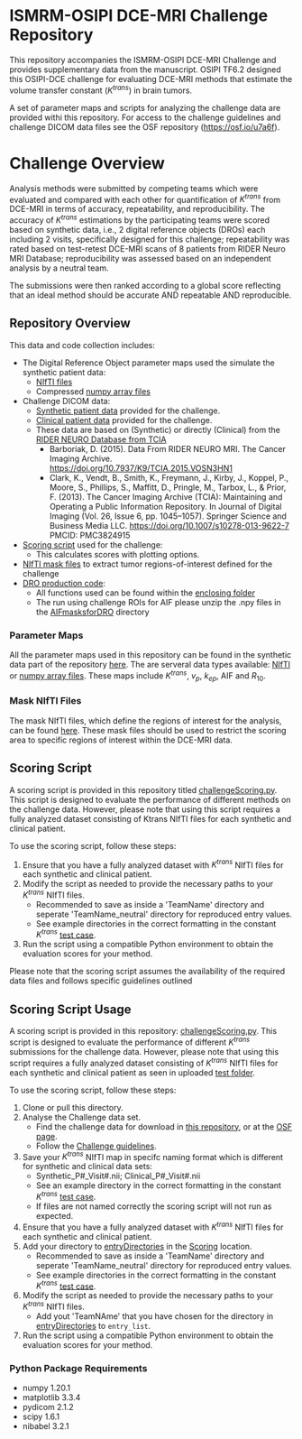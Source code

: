 # ISMRM-OSIPI DCE-MRI Challenge Repository

This repository accompanies the ISMRM-OSIPI DCE-MRI Challenge and provides supplementary data from the manuscript. OSIPI TF6.2 designed this OSIPI-DCE challenge for evaluating DCE-MRI methods that estimate the volume transfer constant ($K^{trans}$) in brain tumors.

A set of parameter maps and scripts for analyzing the challenge data are provided withi this repository. For access to the challenge guidelines and challenge DICOM data files see the OSF repository (https://osf.io/u7a6f).

# Challenge Overview

 Analysis methods were submitted by competing teams which were evaluated and compared with each other for quantification of $K^{trans}$ from DCE-MRI in terms of accuracy, repeatability, and reproducibility. The accuracy of $K^{trans}$ estimations by the participating teams were scored based on synthetic data, i.e., 2 digital reference objects (DROs) each including 2 visits, specifically designed for this challenge; repeatability was rated based on test-retest DCE-MRI scans of 8 patients from RIDER Neuro MRI Database; reproducibility was assessed based on an independent analysis by a neutral team.

The submissions were then ranked according to a global score reflecting that an ideal method should be accurate AND repeatable AND reproducible.

## Repository Overview
This data and code collection includes:
- The Digital Reference Object parameter maps used the simulate the synthetic patient data:
    * [NIfTI files](additionalDROData/NIfTI)
    * Compressed [numpy array files](additionalDROData/pythonArraysDRO)
- Challenge DICOM data:
    * [Synthetic patient data](ChallengeDICOMData/Synthetic_Data) provided for the challenge.
    * [Clinical patient data](ChallengeDICOMData/Clinical_Data) provided for the challenge.
    * These data are based on (Synthetic) or directly (Clinical) from the [RIDER NEURO Database from TCIA](https://wiki.cancerimagingarchive.net/display/Public/RIDER+NEURO+MRI)
        * Barboriak, D. (2015). Data From RIDER NEURO MRI. The Cancer Imaging Archive. https://doi.org/10.7937/K9/TCIA.2015.VOSN3HN1
        * Clark, K., Vendt, B., Smith, K., Freymann, J., Kirby, J., Koppel, P., Moore, S., Phillips, S., Maffitt, D., Pringle, M., Tarbox, L., & Prior, F. (2013). The Cancer Imaging Archive (TCIA): Maintaining and Operating a Public Information Repository. In Journal of Digital Imaging (Vol. 26, Issue 6, pp. 1045–1057). Springer Science and Business Media LLC. https://doi.org/10.1007/s10278-013-9622-7 PMCID: PMC3824915
- [Scoring script](Scoring/challengeScoring.py) used for the challenge:
    * This calculates scores with plotting options.
- [NIfTI mask files](Scoring/Masks) to extract tumor regions-of-interest defined for the challenge
- [DRO production code](DRO_Production/main.py):
    * All functions used can be found within the [enclosing folder](DRO_Production)
    * The run using challenge ROIs for AIF please unzip the .npy files in the [AIFmasksforDRO](DRO_Production/AIFmasksforDRO) directory

### Parameter Maps

All the parameter maps used in this repository can be found in the synthetic data part of the repository [here](additionalDROData). The are serveral data types available: [NIfTI](additionalDROData/NIfTI) or [numpy array files](additionalDROData/pythonArraysDRO). These maps include $K^{trans}$, $v_{p}$, $k_{ep}$, AIF and $R_{10}$.

### Mask NIfTI Files

The mask NIfTI files, which define the regions of interest for the analysis, can be found [here](Scoring/Masks). These mask files should be used to restrict the scoring area to specific regions of interest within the DCE-MRI data.

## Scoring Script

A scoring script is provided in this repository titled [challengeScoring.py](Scoring/challengeScoring.py). This script is designed to evaluate the performance of different methods on the challenge data. However, please note that using this script requires a fully analyzed dataset consisting of Ktrans NIfTI files for each synthetic and clinical patient.

To use the scoring script, follow these steps:

1. Ensure that you have a fully analyzed dataset with $K^{trans}$ NIfTI files for each synthetic and clinical patient.
2. Modify the script as needed to provide the necessary paths to your $K^{trans}$ NIfTI files.
    - Recommended to save as inside a 'TeamName' directory and seperate 'TeamName_neutral' directory for reproduced entry values.
    - See example directories in the correct formatting in the constant $K^{trans}$ [test case](Scoring/entryDirectories).
3. Run the script using a compatible Python environment to obtain the evaluation scores for your method.

Please note that the scoring script assumes the availability of the required data files and follows specific guidelines outlined

## Scoring Script Usage

A scoring script is provided in this repository: [challengeScoring.py](Scoring/challengeScoring.py). This script is designed to evaluate the performance of different $K^{trans}$ submissions for the challenge data. However, please note that using this script requires a fully analyzed dataset consisting of $K^{trans}$ NIfTI files for each synthetic and clinical patient as seen in uploaded [test folder](Scoring/entryDirectories/constantKtransModel).

To use the scoring script, follow these steps:

1. Clone or pull this directory.
2. Analyse the Challenge data set.
    - Find the challenge data for download in [this repository](ChallengeDICOMData), or at the [OSF page](https://osf.io/u7a6f/files).
    - Follow the [Challenge guidelines](OSIPI_DCE_Challenge_Guidelines.pdf).
3. Save your $K^{trans}$ NIfTI map in specifc naming format which is different for synthetic and clinical data sets:
    - Synthetic_P#_Visit#.nii; Clinical_P#_Visit#.nii
    - See an example directory in the correct formatting in the constant $K^{trans}$ [test case](Scoring/entryDirectories/constantKtransModel).
    - If files are not named correctly the scoring script will not run as expected.
4. Ensure that you have a fully analyzed dataset with $K^{trans}$ NIfTI files for each synthetic and clinical patient.
5. Add your directory to [entryDirectories](Scoring/entryDirectories) in the [Scoring](Scoring) location.
    - Recommended to save as inside a 'TeamName' directory and seperate 'TeamName_neutral' directory for reproduced entry values.
    - See example directories in the correct formatting in the constant $K^{trans}$ [test case](Scoring/entryDirectories).
6. Modify the script as needed to provide the necessary paths to your $K^{trans}$ NIfTI files.
    - Add yout 'TeamNAme' that you have chosen for the directory in [entryDirectories](Scoring/entryDirectories) to `entry_list`.
7. Run the script using a compatible Python environment to obtain the evaluation scores for your method.

### Python Package Requirements
- numpy 1.20.1
- matplotlib 3.3.4
- pydicom 2.1.2
- scipy 1.6.1
- nibabel 3.2.1


